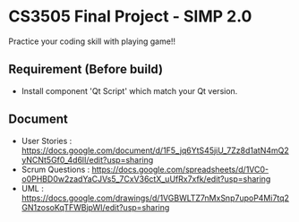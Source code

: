 # CS3505 Final Project - SIMP 2.0
Practice your coding skill with playing game!!

## Requirement (Before build)

- Install component 'Qt Script' which match your Qt version.

## Document

* User Stories : https://docs.google.com/document/d/1F5_jq6YtS45jiU_7Zz8d1atN4mQ2yNCNt5Gf0_4d6lI/edit?usp=sharing
* Scrum Questions : https://docs.google.com/spreadsheets/d/1VC0-o0PHBD0w2zadYaCJVs5_7CxV36ctX_uUfRx7xfk/edit?usp=sharing
* UML : https://docs.google.com/drawings/d/1VGBWLTZ7nMxSnp7upoP4Mi7tq2GN1zosoKqTFWBjpWI/edit?usp=sharing


